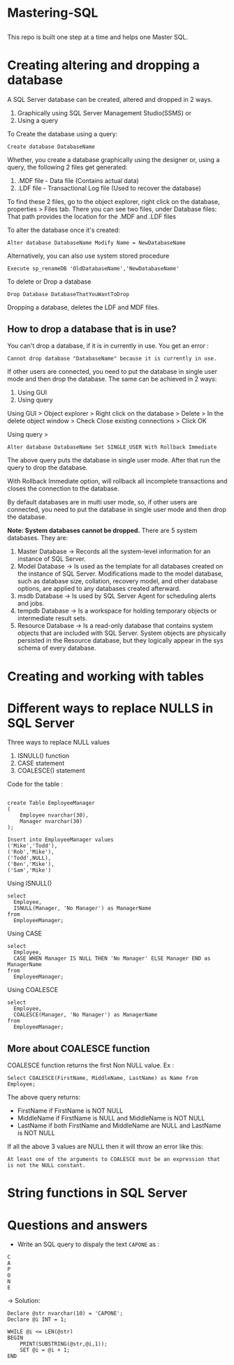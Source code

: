 # Mastering-SQL
##

This repo is built one step at a time and helps one Master SQL.

# Creating altering and dropping a database
A SQL Server database can be created, altered and dropped in 2 ways.
1. Graphically using SQL Server Management Studio(SSMS) or
2. Using a query

To Create the database using a query:
```
Create database DatabaseName
```

Whether, you create a database graphically using the designer or, using a query, the following 2 files get generated:
1. .MDF file - Data file (Contains actual data)
2. .LDF file - Transactional Log file (Used to recover the database)

To find these 2 files, go to the object explorer, right click on the database, properties > Files tab.
There you can see two files, under Database files:
That path provides the location for the .MDF and .LDF files

To alter the database once it's created:
```
Alter database DatabaseName Modify Name = NewDatabaseName
```

Alternatively, you can also use system stored procedure
```
Execute sp_renameDB 'OldDatabaseName','NewDatabaseName'
```

To delete or Drop a database
```
Drop Database DatabaseThatYouWantToDrop
```

Dropping a database, deletes the LDF and MDF files.

## How to drop a database that is in use?

You can't drop a database, if it is in currently in use. You get an error :
```
Cannot drop database "DatabaseName" because it is currently in use.
```

If other users are connected, you need to put the database in single user mode and then drop the database. The same can be achieved in 2 ways:
1. Using GUI
2. Using query

Using GUI > Object explorer > Right click on the database > Delete > In the delete object window > Check Close existing connections > Click OK

Using query >

```
Alter database DatabaseName Set SINGLE_USER With Rollback Immediate
```
The above query puts the database in single user mode. After that run the query to drop the database.

With Rollback Immediate option, will rollback all incomplete transactions and closes the connection to the database.

By default databases are in multi user mode, so, if other users are connected, you need to put the database in single user mode and then drop the database.


**Note: System databases cannot be dropped.**
There are 5 system databases. They are:
1. Master Database -> Records all the system-level information for an instance of SQL Server.
2. Model Database -> Is used as the template for all databases created on the instance of SQL Server. Modifications made to the model database, such as database size, collation, recovery model, and other database options, are applied to any databases created afterward.
3. msdb Database -> Is used by SQL Server Agent for scheduling alerts and jobs.
4. tempdb Database -> Is a workspace for holding temporary objects or intermediate result sets.
5. Resource Database -> Is a read-only database that contains system objects that are included with SQL Server. System objects are physically persisted in the Resource database, but they logically appear in the sys schema of every database.


# Creating and working with tables






# Different ways to replace NULLS in SQL Server
Three ways to replace NULL values
1. ISNULL() function
2. CASE statement
3. COALESCE() statement

Code for the table :
```

create Table EmployeeManager
(
	Employee nvarchar(30),
	Manager nvarchar(30)
);

Insert into EmployeeManager values
('Mike','Todd'),
('Rob','Mike'),
('Todd',NULL),
('Ben','Mike'),
('Sam','Mike')

```

Using ISNULL()
```
select
  Employee,
  ISNULL(Manager, 'No Manager') as ManagerName
from
  EmployeeManager;
```
Using CASE
```
select
  Employee,
  CASE WHEN Manager IS NULL THEN 'No Manager' ELSE Manager END as ManagerName
from
  EmployeeManager;
```
Using COALESCE
```
select
  Employee,
  COALESCE(Manager, 'No Manager') as ManagerName
from
  EmployeeManager;
```
## More about COALESCE function
COALESCE function returns the first Non NULL value.
Ex :
```
Select COALESCE(FirstName, MiddleName, LastName) as Name from Employee;
```
The above query returns:
*  FirstName if FirstName is NOT NULL
*  MiddleName if FirstName is NULL and MiddleName is NOT NULL
*  LastName if both FirstName and MiddleName are NULL and LastName is NOT NULL

If all the above 3 values are NULL then it will throw an error like this:
```
At least one of the arguments to COALESCE must be an expression that is not the NULL constant.
```

# String functions in SQL Server

# Questions and answers

* Write an SQL query to dispaly the text ```CAPONE``` as :
```
C
A
P
O
N
E
```
->	Solution:
```
Declare @str nvarchar(10) = 'CAPONE';
Declare @i INT = 1;

WHILE @i <= LEN(@str)
BEGIN
	PRINT(SUBSTRING(@str,@i,1));
	SET @i = @i + 1;
END
```
